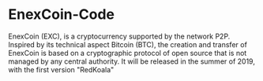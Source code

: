# EnexCoin-Code
EnexCoin (EXC), is a cryptocurrency supported by the network P2P. Inspired by its technical aspect Bitcoin (BTC), the creation and transfer of EnexCoin is based on a cryptographic protocol of open source that is not managed by any central authority. It will be released in the summer of 2019, with the first version "RedKoala"

